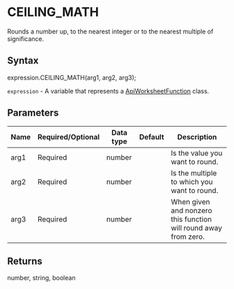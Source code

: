 # CEILING_MATH

Rounds a number up, to the nearest integer or to the nearest multiple of significance.

## Syntax

expression.CEILING_MATH(arg1, arg2, arg3);

`expression` - A variable that represents a [ApiWorksheetFunction](../ApiWorksheetFunction.md) class.

## Parameters

| **Name** | **Required/Optional** | **Data type** | **Default** | **Description** |
| ------------- | ------------- | ------------- | ------------- | ------------- |
| arg1 | Required | number |  | Is the value you want to round. |
| arg2 | Required | number |  | Is the multiple to which you want to round. |
| arg3 | Required | number |  | When given and nonzero this function will round away from zero. |

## Returns

number, string, boolean